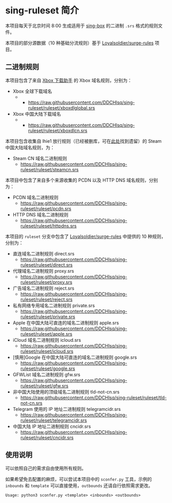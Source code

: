 # sing-ruleset 简介

本项目每天于北京时间 8:00 生成适用于 [sing-box](https://github.com/SagerNet/sing-box) 的二进制 `.srs` 格式的规则文件。

本项目的部分源数据（10 种基础分流规则）基于 [Loyalsoldier/surge-rules](https://github.com/Loyalsoldier/surge-rules) 项目。

## 二进制规则

本项目包含了来自 [Xbox 下载助手](https://github.com/skydevil88/XboxDownload/blob/master/README_OpenWrt.md) 的 Xbox 域名规则，分别为：

- Xbox 全球下载域名
  - - https://raw.githubusercontent.com/DDCHlsq/sing-ruleset/ruleset/xboxdlglobal.srs
- Xbox 中国大陆下载域名
  - - https://raw.githubusercontent.com/DDCHlsq/sing-ruleset/ruleset/xboxdlcn.srs

本项目包含收集自 lhie1 放行规则（已经被删库，可在[此处](https://cdn.jsdelivr.net/gh/dler-io/Rules@master/Clash/Provider/Special.yaml)找到遗留）的 Steam 中国大陆域名规则，为：

- Steam CN 域名二进制规则
  - https://raw.githubusercontent.com/DDCHlsq/sing-ruleset/ruleset/steamcn.srs

本项目中包含了来自多个来源收集的 PCDN 以及 HTTP DNS 域名规则，分别为：

- PCDN 域名二进制规则
  - https://raw.githubusercontent.com/DDCHlsq/sing-ruleset/ruleset/pcdn.srs
- HTTP DNS 域名二进制规则
  - https://raw.githubusercontent.com/DDCHlsq/sing-ruleset/ruleset/httpdns.srs

本项目的 `ruleset` 分支中包含了 [Loyalsoldier/surge-rules](https://github.com/Loyalsoldier/surge-rules) 中提供的 10 种规则，分别为：

- 直连域名二进制规则 direct.srs
  - https://raw.githubusercontent.com/DDCHlsq/sing-ruleset/ruleset/direct.srs
- 代理域名二进制规则 proxy.srs
  - https://raw.githubusercontent.com/DDCHlsq/sing-ruleset/ruleset/proxy.srs
- 广告域名二进制规则 reject.srs
  - https://raw.githubusercontent.com/DDCHlsq/sing-ruleset/ruleset/reject.srs
- 私有网络专用域名二进制规则 private.srs
  - https://raw.githubusercontent.com/DDCHlsq/sing-ruleset/ruleset/private.srs
- Apple 在中国大陆可直连的域名二进制规则 apple.srs
  - https://raw.githubusercontent.com/DDCHlsq/sing-ruleset/ruleset/apple.srs
- iCloud 域名二进制规则 icloud.srs
  - https://raw.githubusercontent.com/DDCHlsq/sing-ruleset/ruleset/icloud.srs
- \[慎用\]Google 在中国大陆可直连的域名二进制规则 google.srs
  - https://raw.githubusercontent.com/DDCHlsq/sing-ruleset/ruleset/google.srs
- GFWList 域名二进制规则 gfw.srs
  - https://raw.githubusercontent.com/DDCHlsq/sing-ruleset/ruleset/gfw.srs
- 非中国大陆使用的顶级域名二进制规则 tld-not-cn.srs
  - https://raw.githubusercontent.com/DDCHlsq/sing-ruleset/ruleset/tld-not-cn.srs
- Telegram 使用的 IP 地址二进制规则 telegramcidr.srs
  - https://raw.githubusercontent.com/DDCHlsq/sing-ruleset/ruleset/telegramcidr.srs
- 中国大陆 IP 地址二进制规则 cncidr.srs
  - https://raw.githubusercontent.com/DDCHlsq/sing-ruleset/ruleset/cncidr.srs

## 使用说明

可以依照自己的需求自由使用所有规则。

如果希望免去配置的麻烦，可以尝试本项目中的 `sconfer.py` 工具，示例的 `inbounds` 和 `template` 可以直接使用，`outbounds` 还请自行依照需求更改。

```shell
Usage: python3 sconfer.py <template> <inbounds> <outbounds>
```


